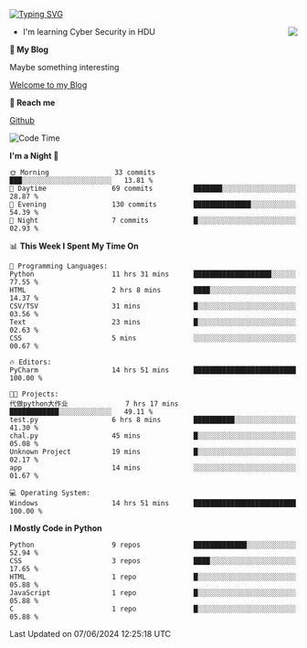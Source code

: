 [![Typing SVG](https://readme-typing-svg.herokuapp.com?font=Fira+Code&pause=1000&random=false&width=450&height=60&lines=Hello+%F0%9F%91%8B%F0%9F%8F%BB;I'm+JBNRZ)](https://git.io/typing-svg)

<a href="#">
  <img align="right" src="https://github-readme-stats.vercel.app/api?username=JBNRZ&show_icons=true&bg_color=15,f2f7fd,E0EAFC" />
</a>

- I'm learning Cyber Security in HDU

 **🌱 My Blog**

Maybe something interesting

[Welcome to my Blog](https://jbnrz.com.cn/)

 **💬 Reach me** 

[Github](https://github.com/JBNRZ)


<!--START_SECTION:waka-->
![Code Time](http://img.shields.io/badge/Code%20Time-528%20hrs%2050%20mins-blue)

**I'm a Night 🦉** 

```text
🌞 Morning                33 commits          ███░░░░░░░░░░░░░░░░░░░░░░   13.81 % 
🌆 Daytime                69 commits          ███████░░░░░░░░░░░░░░░░░░   28.87 % 
🌃 Evening                130 commits         ██████████████░░░░░░░░░░░   54.39 % 
🌙 Night                  7 commits           █░░░░░░░░░░░░░░░░░░░░░░░░   02.93 % 
```


📊 **This Week I Spent My Time On** 

```text
💬 Programming Languages: 
Python                   11 hrs 31 mins      ███████████████████░░░░░░   77.55 % 
HTML                     2 hrs 8 mins        ████░░░░░░░░░░░░░░░░░░░░░   14.37 % 
CSV/TSV                  31 mins             █░░░░░░░░░░░░░░░░░░░░░░░░   03.56 % 
Text                     23 mins             █░░░░░░░░░░░░░░░░░░░░░░░░   02.63 % 
CSS                      5 mins              ░░░░░░░░░░░░░░░░░░░░░░░░░   00.67 % 

🔥 Editors: 
PyCharm                  14 hrs 51 mins      █████████████████████████   100.00 % 

🐱‍💻 Projects: 
代做python大作业              7 hrs 17 mins       ████████████░░░░░░░░░░░░░   49.11 % 
test.py                  6 hrs 8 mins        ██████████░░░░░░░░░░░░░░░   41.30 % 
chal.py                  45 mins             █░░░░░░░░░░░░░░░░░░░░░░░░   05.08 % 
Unknown Project          19 mins             █░░░░░░░░░░░░░░░░░░░░░░░░   02.17 % 
app                      14 mins             ░░░░░░░░░░░░░░░░░░░░░░░░░   01.67 % 

💻 Operating System: 
Windows                  14 hrs 51 mins      █████████████████████████   100.00 % 
```

**I Mostly Code in Python** 

```text
Python                   9 repos             █████████████░░░░░░░░░░░░   52.94 % 
CSS                      3 repos             ████░░░░░░░░░░░░░░░░░░░░░   17.65 % 
HTML                     1 repo              █░░░░░░░░░░░░░░░░░░░░░░░░   05.88 % 
JavaScript               1 repo              █░░░░░░░░░░░░░░░░░░░░░░░░   05.88 % 
C                        1 repo              █░░░░░░░░░░░░░░░░░░░░░░░░   05.88 % 
```




 Last Updated on 07/06/2024 12:25:18 UTC
<!--END_SECTION:waka-->
